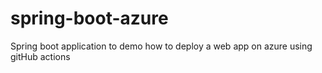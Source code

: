 # spring-boot-azure
Spring boot application to demo how to deploy a web app on azure using gitHub actions
